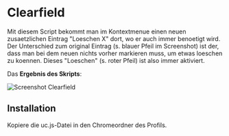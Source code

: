 # Clearfield
Mit diesem Script bekommt man im Kontextmenue einen neuen zusaetzlichen Eintrag "Loeschen X" dort, wo er auch immer 
benoetigt wird. Der Unterschied zum original Eintrag (s. blauer Pfeil im Screenshot) ist der, dass man bei dem neuen nichts 
vorher markieren muss, um etwas loeschen zu koennen. Dieses "Loeschen" (s. roter Pfeil) ist also immer aktiviert.

Das **Ergebnis des Skripts**:

![Screenshot Clearfield](https://github.com/ardiman/userChrome.js/raw/master/clearfield/scr_clearfield.png)

## Installation
Kopiere die uc.js-Datei in den Chromeordner des Profils.